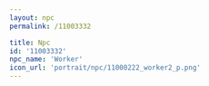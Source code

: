 ```yaml
---
layout: npc
permalink: /11003332

title: Npc
id: '11003332'
npc_name: 'Worker'
icon_url: 'portrait/npc/11000222_worker2_p.png'
---
```

